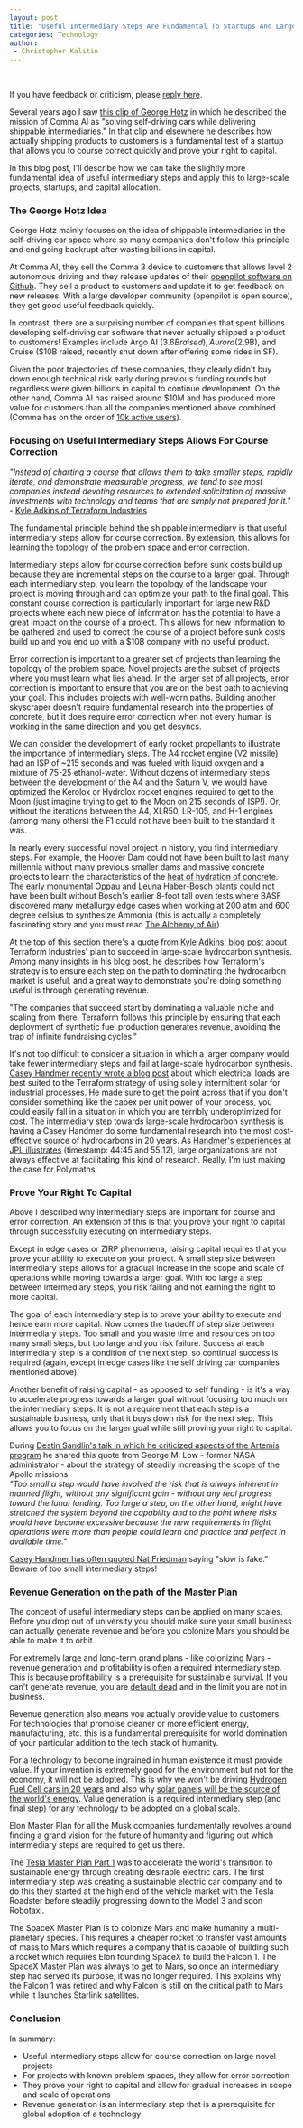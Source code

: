 ```yaml
---
layout: post
title: "Useful Intermediary Steps Are Fundamental To Startups And Large Novel Projects"
categories: Technology
author:
 - Christopher Kalitin
---
```

<head>
    <meta property="og:image" content="{{site.url}}/assets/images/useful-intermediary-steps/postscreenshot.png">
</head>

If you have feedback or criticism, please [reply here](https://x.com/CKalitin/status/1917713182904430786).

Several years ago I saw [this clip of George Hotz](https://youtu.be/_L3gNaAVjQ4?si=timvK1RTGQ4UDSr7&t=3199) in which he described the mission of Comma AI as "solving self-driving cars while delivering shippable intermediaries." In that clip and elsewhere he describes how actually shipping products to customers is a fundamental test of a startup that allows you to course correct quickly and prove your right to capital.

In this blog post, I'll describe how we can take the slightly more fundamental idea of useful intermediary steps and apply this to large-scale projects, startups, and capital allocation.

### <b>The George Hotz Idea</b>  

George Hotz mainly focuses on the idea of shippable intermediaries in the self-driving car space where so many companies don't follow this principle and end going backrupt after wasting billions in capital. 

At Comma AI, they sell the Comma 3 device to customers that allows level 2 autonomous driving and they release updates of their [openpilot software on Github](https://github.com/commaai/openpilot). They sell a product to customers and update it to get feedback on new releases. With a large developer community (openpilot is open source), they get good useful feedback quickly.

In contrast, there are a surprising number of companies that spent billions developing self-driving car software that never actually shipped a product to customers! Examples include Argo AI ($3.6B raised), Aurora ($2.9B), and Cruise ($10B raised, recently shut down after offering some rides in SF).

Given the poor trajectories of these companies, they clearly didn't buy down enough technical risk early during previous funding rounds but regardless were given billions in capital to continue development. On the other hand, Comma AI has raised around $10M and has produced more value for customers than all the companies mentioned above combined (Comma has on the order of [10k active users](https://comma.ai/openpilot)).

### <b>Focusing on Useful Intermediary Steps Allows For Course Correction</b>  

<i>"Instead of charting a course that allows them to take smaller steps, rapidly iterate, and demonstrate measurable progress, we tend to see most companies instead devoting resources to extended solicitation of massive investments with technology and teams that are simply not prepared for it."</i>  
\- [Kyle Adkins of Terraform Industries](https://terraformindustries.wordpress.com/2025/03/25/no-excuses-how-to-build-scale-and-win-in-hard-tech/)

The fundamental principle behind the shippable intermediary is that useful intermediary steps allow for course correction. By extension, this allows for learning the topology of the problem space and error correction. 

Intermediary steps allow for course correction before sunk costs build up because they are incremental steps on the course to a larger goal. Through each intermediary step, you learn the topology of the landscape your project is moving through and can optimize your path to the final goal. This constant course correction is particularly important for large new R&D projects where each new piece of information has the potential to have a great impact on the course of a project. This allows for new information to be gathered and used to correct the course of a project before sunk costs build up and you end up with a $10B company with no useful product.

Error correction is important to a greater set of projects than learning the topology of the problem space. Novel projects are the subset of projects where you must learn what lies ahead. In the larger set of all projects, error correction is important to ensure that you are on the best path to achieving your goal. This includes projects with well-worn paths. Building another skyscraper doesn't require fundamental research into the properties of concrete, but it does require error correction when not every human is working in the same direction and you get desyncs.

We can consider the development of early rocket propellants to illustrate the importance of intermediary steps. The A4 rocket engine (V2 missile) had an ISP of ~215 seconds and was fueled with liquid oxygen and a mixture of 75-25 ethanol-water. Without dozens of intermediary steps between the development of the A4 and the Saturn V, we would have optimized the Kerolox or Hydrolox rocket engines required to get to the Moon (just imagine trying to get to the Moon on 215 seconds of ISP!). Or, without the iterations between the A4, XLR50, LR-105, and H-1 engines (among many others) the F1 could not have been built to the standard it was.

In nearly every successful novel project in history, you find intermediary steps. For example, the Hoover Dam could not have been built to last many millennia without many previous smaller dams and massive concrete projects to learn the characteristics of the [heat of hydration of concrete](https://youtu.be/4EdMImlZE2s?si=3UJYCRIURTB5jtSX&t=2277). The early monumental [Oppau](https://en.wikipedia.org/wiki/Oppau_explosion) and [Leuna](https://en.wikipedia.org/wiki/Leuna_works) Haber-Bosch plants could not have been built without Bosch's earlier 8-foot tall oven tests where BASF discovered many metallurgy edge cases when working at 200 atm and 600 degree celsius to synthesize Ammonia (this is actually a completely fascinating story and you must read [The Alchemy of Air](https://docs.google.com/document/d/178mx6r7ClbddQZYO9mZ4dCBUmYg97o4XSDJwmtkx7ME/edit?usp=sharing)).

At the top of this section there's a quote from [Kyle Adkins' blog post](https://terraformindustries.wordpress.com/2025/03/25/no-excuses-how-to-build-scale-and-win-in-hard-tech/) about Terraform Industries' plan to succeed in large-scale hydrocarbon synthesis. Among many insights in his blog post, he describes how Terraform's strategy is to ensure each step on the path to dominating the hydrocarbon market is useful, and a great way to demonstrate you're doing something useful is through generating revenue.

"The companies that succeed start by dominating a valuable niche and scaling from there. Terraform follows this principle by ensuring that each deployment of synthetic fuel production generates revenue, avoiding the trap of infinite fundraising cycles."

It's not too difficult to consider a situation in which a larger company would take fewer intermediary steps and fail at large-scale hydrocarbon synthesis. [Casey Handmer recently wrote a blog post](https://caseyhandmer.wordpress.com/2024/11/09/solar-and-batteries-for-generic-use-cases/) about which electrical loads are best suited to the Terraform strategy of using solely intermittent solar for industrial processes. He made sure to get the point across that if you don't consider something like the capex per unit power of your process, you could easily fall in a situation in which you are terribly underoptimized for cost. The intermediary step towards large-scale hydrocarbon synthesis is having a Casey Handmer do some fundamental research into the most cost-effective source of hydrocarbons in 20 years. As [Handmer's experiences at JPL illustrates](https://podcasts.apple.com/ca/podcast/energy-economics-and-rocket-science-with-casey-handmer/id1753399812?i=1000665423662) (timestamp: 44:45 and 55:12), large organizations are not always effective at facilitating this kind of research. Really, I'm just making the case for Polymaths.

### <b>Prove Your Right To Capital</b>

Above I described why intermediary steps are important for course and error correction. An extension of this is that you prove your right to capital through successfully executing on intermediary steps. 

Except in edge cases or ZIRP phenomena, raising capital requires that you prove your ability to execute on your project. A small step size between intermediary steps  allows for a gradual increase in the scope and scale of operations while moving towards a larger goal. With too large a step between intermediary steps, you risk failing and not earning the right to more capital. 

The goal of each intermediary step is to prove your ability to execute and hence earn more capital. Now comes the tradeoff of step size between intermediary steps. Too small and you waste time and resources on too many small steps, but too large and you risk failure. Success at each intermediary step is a condition of the next step, so continual success is required (again, except in edge cases like the self driving car companies mentioned above).

Another benefit of raising capital - as opposed to self funding - is it's a way to accelerate progress towards a larger goal without focusing too much on the intermediary steps. It is not a requirement that each step is a sustainable business, only that it buys down risk for the next step. This allows you to focus on the larger goal while still proving your right to capital.

During [Destin Sandlin's talk in which he criticized aspects of the Artemis program](https://youtu.be/OoJsPvmFixU?si=RCo10HyKo1Zf8UWi&t=2530) he shared this quote from George M. Low - former NASA administrator - about the strategy of steadily increasing the scope of the Apollo missions:  
<i>"Too small a step would have involved the risk that is always inherent in manned flight, without any significant gain - without any real progress toward the lunar landing. Too large a step, on the other hand, might have stretched the system beyond the capability and to the point where risks would have become excessive because the new requirements in flight operations were more than people could learn and practice and perfect in available time."</i>

[Casey Handmer has often quoted Nat Friedman](https://x.com/search?q=%22slow%20is%20fake%22%20(from%3A%40cjhandmer)&src=typed_query&f=top) saying "slow is fake." Beware of too small intermediary steps!

### <b>Revenue Generation on the path of the Master Plan</b>

The concept of useful intermediary steps can be applied on many scales. Before you drop out of university you should make sure your small business can actually generate revenue and before you colonize Mars you should be able to make it to orbit.

For extremely large and long-term grand plans - like colonizing Mars - revenue generation and profitability is often a required intermediary step. This is because profitability is a prerequisite for sustainable survival. If you can't generate revenue, you are [default dead](https://www.paulgraham.com/aord.html) and in the limit you are not in business.

Revenue generation also means you actually provide value to customers. For technologies that promoise cleaner or more efficient energy, manufacturing, etc. this is a fundamental prerequisite for world domination of your particular addition to the tech stack of humanity.

For a technology to become ingrained in human existence it must provide value. If your invention is extremely good for the environment but not for the economy, it will not be adopted. This is why we won't be driving [Hydrogen Fuel Cell cars in 20 years](https://ckalitin.github.io/technology/1961/04/12/transition-to-robotaxis.html) and also why [solar panels will be the source of the world's energy](https://terraformindustries.wordpress.com/2024/06/24/how-terraform-navigated-the-idea-maze/). Value generation is a required intermediary step (and final step) for any technology to be adopted on a global scale.

Elon Master Plan for all the Musk companies fundamentally revolves around finding a grand vision for the future of humanity and figuring out which intermediary steps are required to get us there.

The [Tesla Master Plan Part 1](https://www.tesla.com/en_ca/secret-master-plan) was to accelerate the world's transition to sustainable energy through creating desirable electric cars. The first intermediary step was creating a sustainable electric car company and to do this they started at the high end of the vehicle market with the Tesla Roadster before steadily progressing down to the Model 3 and soon Robotaxi.

The SpaceX Master Plan is to colonize Mars and make humanity a multi-planetary species. This requires a cheaper rocket to transfer vast amounts of mass to Mars which requires a company that is capable of building such a rocket which requires Elon founding SpaceX to build the Falcon 1. The SpaceX Master Plan was always to get to Mars, so once an intermediary step had served its purpose, it was no longer required. This explains why the Falcon 1 was retired and why Falcon is still on the critical path to Mars while it launches Starlink satellites.

### <b>Conclusion</b>

In summary:
- Useful intermediary steps allow for course correction on large novel projects
- For projects with known problem spaces, they allow for error correction
- They prove your right to capital and allow for gradual increases in scope and scale of operations
- Revenue generation is an intermediary step that is a prerequisite for global adoption of a technology

